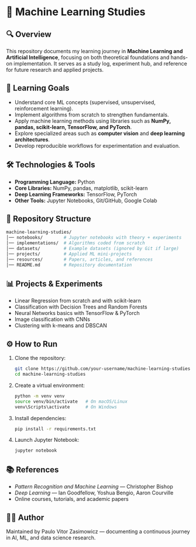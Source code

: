 # 📘 Machine Learning Studies  

## 🔍 Overview  
This repository documents my learning journey in **Machine Learning and Artificial Intelligence**, focusing on both theoretical foundations and hands-on implementation. It serves as a study log, experiment hub, and reference for future research and applied projects.  

## 🎯 Learning Goals  
- Understand core ML concepts (supervised, unsupervised, reinforcement learning).  
- Implement algorithms from scratch to strengthen fundamentals.  
- Apply machine learning methods using libraries such as **NumPy, pandas, scikit-learn, TensorFlow, and PyTorch**.  
- Explore specialized areas such as **computer vision** and **deep learning architectures**.  
- Develop reproducible workflows for experimentation and evaluation.  

## 🛠️ Technologies & Tools  
- **Programming Language:** Python  
- **Core Libraries:** NumPy, pandas, matplotlib, scikit-learn  
- **Deep Learning Frameworks:** TensorFlow, PyTorch  
- **Other Tools:** Jupyter Notebooks, Git/GitHub, Google Colab  

## 📂 Repository Structure  
```bash
machine-learning-studies/
│── notebooks/        # Jupyter notebooks with theory + experiments
│── implementations/  # Algorithms coded from scratch
│── datasets/         # Example datasets (ignored by Git if large)
│── projects/         # Applied ML mini-projects
│── resources/        # Papers, articles, and references
│── README.md         # Repository documentation
```


## 📊 Projects & Experiments  
- Linear Regression from scratch and with scikit-learn  
- Classification with Decision Trees and Random Forests  
- Neural Networks basics with TensorFlow & PyTorch  
- Image classification with CNNs  
- Clustering with k-means and DBSCAN  

## ⚙️ How to Run  
1. Clone the repository:  
   ```bash
   git clone https://github.com/your-username/machine-learning-studies.git
   cd machine-learning-studies


2. Create a virtual environment:

   ```bash
   python -m venv venv
   source venv/bin/activate   # On macOS/Linux
   venv\Scripts\activate      # On Windows
   ```
3. Install dependencies:

   ```bash
   pip install -r requirements.txt
   ```
4. Launch Jupyter Notebook:

   ```bash
   jupyter notebook
   ```

## 📚 References

* *Pattern Recognition and Machine Learning* — Christopher Bishop
* *Deep Learning* — Ian Goodfellow, Yoshua Bengio, Aaron Courville
* Online courses, tutorials, and academic papers

## 🧑‍💻 Author

Maintained by Paulo Vitor Zasimowicz — documenting a continuous journey in AI, ML, and data science research.


